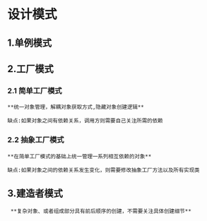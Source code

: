 # 设计模式

## 1.单例模式

## 2.工厂模式

### 2.1 简单工厂模式
    **统一对象管理，解耦对象获取方式,隐藏对象创建逻辑**
    
    缺点:如果对象之间有依赖关系，调用方则需要自己关注所需的依赖
    
### 2.2 抽象工厂模式
    **在简单工厂模式的基础上统一管理一系列相互依赖的对象**
    
    缺点:如果对象之间的依赖关系发生变化，则需要修改抽象工厂方法以及所有实现类
    
## 3.建造者模式
     **复杂对象、或者组成部分具有前后顺序的创建，不需要关注具体创建细节**
